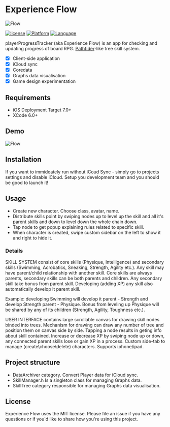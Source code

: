 # Experience Flow

![Flow](https://cloud.githubusercontent.com/assets/16136204/22787305/e0414fca-eeec-11e6-8d66-c27b7f252ea3.png)

[![license](https://img.shields.io/github/license/mashape/apistatus.svg)]()
[![Platform](https://img.shields.io/badge/platform-iOS-lightgrey.svg)]()
[![Language](https://img.shields.io/badge/language-objc-green.svg)]()

playerProgressTracker (aka Experience Flow) is an app for checking and updating progress of board RPG. [Pathfider](https://en.wikipedia.org/wiki/Pathfinder_Roleplaying_Game)-like tree skill system. 

- [x] Client-side application
- [x] iCloud sync
- [x] Coredata
- [x] Graphs data visualisation
- [x] Game design experimentation

## Requirements

- iOS Deployment Target 7.0+
- XCode 6.0+

## Demo
![Flow](https://cloud.githubusercontent.com/assets/16136204/22787711/400fcade-eeee-11e6-8875-955edfe16049.gif)

## Installation

If you want to immideately run without iCoud Sync - simply go to projects settings and disable iCloud.
Setup you development team and you should be good to launch it!

## Usage
- Create new character. Choose class, avatar, name.
- Distribute skills point by swiping nodes up to level up the skill and all it's parent skills and down to level down the whole chain down.
- Tap node to get popup explaining rules related to specific skill.
- When character is created, swipe custom sidebar on the left to show it and right to hide it.

### Details
SKILL SYSTEM consist of core skills (Physique, Intelligence) and secondary skills (Swimming, Acrobatics, Sneaking, Strength, Agility etc.). Any skill may have parent/child relationship with another skill. Core skills are always parents, secondary skills can be both parents and children. Any secondary skill take bonus from parent skill. Developing (adding XP) any skill also automatically develop it parent skill.

Example: developing Swimming will develop it parent - Strength and develop Strength parent - Physique. Bonus from leveling up Physique will be shared by any of its children (Strength, Agility, Toughness etc.).

USER INTERFACE contains large scrollable canvas for drawing skill nodes binded into trees. Mechanism for drawing can draw any number of tree and position them on canvas side by side. 
Tapping a node results in geting info about skill contained. Increase or decrease XP by swiping node up or down, any connected parent skills lose or gain XP in a process. 
Custom side-tab to manage (create\choose\delete) characters.
Supports iphone/ipad.

## Project structure
- DataArchiver category. Convert Player data for iCloud sync.
- SkillManager.h Is a singleton class for managing Graphs data.
- SkillTree category responsible for managing Graphs data visualisation.


## License

Experience Flow uses the MIT license. Please file an issue if you have any questions or if you'd like to share how you're using this project.

